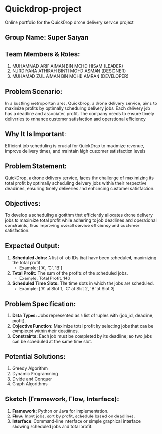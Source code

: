 # Quickdrop-project

Online portfolio for the QuickDrop drone delivery service project

## Group Name: Super Saiyan

## Team Members & Roles:
1. MUHAMMAD ARIF AIMAN BIN MOHD HISAM (LEADER)
2. NURDIYANA ATHIRAH BINTI MOHD ASMAN (DESIGNER)
3. MUHAMAD ZUL AIMAN BIN MOHD AMRAN (DEVELOPER)

## Problem Scenario:
In a bustling metropolitan area, QuickDrop, a drone delivery service, aims to maximize profits by optimally scheduling delivery jobs. Each delivery job has a deadline and associated profit. The company needs to ensure timely deliveries to enhance customer satisfaction and operational efficiency.

## Why It Is Important:
Efficient job scheduling is crucial for QuickDrop to maximize revenue, improve delivery times, and maintain high customer satisfaction levels.

## Problem Statement:
QuickDrop, a drone delivery service, faces the challenge of maximizing its total profit by optimally scheduling delivery jobs within their respective deadlines, ensuring timely deliveries and enhancing customer satisfaction.

## Objectives:
To develop a scheduling algorithm that efficiently allocates drone delivery jobs to maximize total profit while adhering to job deadlines and operational constraints, thus improving overall service efficiency and customer satisfaction.

## Expected Output:
1. **Scheduled Jobs:** A list of job IDs that have been scheduled, maximizing the total profit.
   - Example: ['A', 'C', 'B']
2. **Total Profit:** The sum of the profits of the scheduled jobs.
   - Example: Total Profit: 146
3. **Scheduled Time Slots:** The time slots in which the jobs are scheduled.
   - Example: ['A' at Slot 1, 'C' at Slot 2, 'B' at Slot 3]

## Problem Specification:
1. **Data Types:** Jobs represented as a list of tuples with (job_id, deadline, profit).
2. **Objective Function:** Maximize total profit by selecting jobs that can be completed within their deadlines.
3. **Constraints:** Each job must be completed by its deadline; no two jobs can be scheduled at the same time slot.

## Potential Solutions:
1. Greedy Algorithm
2. Dynamic Programming
3. Divide and Conquer
4. Graph Algorithms

## Sketch (Framework, Flow, Interface):
1. **Framework:** Python or Java for implementation.
2. **Flow:** Input jobs, sort by profit, schedule based on deadlines.
3. **Interface:** Command-line interface or simple graphical interface showing scheduled jobs and total profit.
